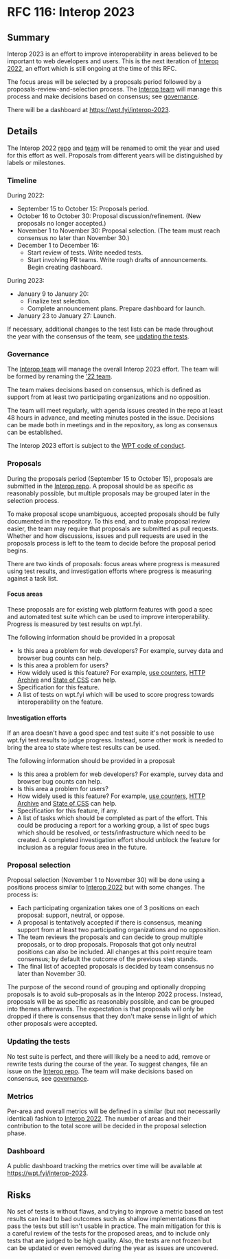 # RFC 116: Interop 2023

## Summary

Interop 2023 is an effort to improve interoperability in areas believed to be important to web developers and users. This is the next iteration of [Interop 2022](./interop_2022.md), an effort which is still ongoing at the time of this RFC.

The focus areas will be selected by a proposals period followed by a proposals-review-and-selection process. The [Interop team](https://github.com/orgs/web-platform-tests/teams/interop-2022) will manage this process and make decisions based on consensus; see [governance](#governance).

There will be a dashboard at https://wpt.fyi/interop-2023.

## Details

The Interop 2022 [repo](https://github.com/web-platform-tests/interop-2022) and [team](https://github.com/orgs/web-platform-tests/teams/interop-2022) will be renamed to omit the year and used for this effort as well. Proposals from different years will be distinguished by labels or milestones.

### Timeline

During 2022:

- September 15 to October 15: Proposals period.
- October 16 to October 30: Proposal discussion/refinement. (New proposals no longer accepted.)
- November 1 to November 30: Proposal selection. (The team must reach consensus no later than November 30.)
- December 1 to December 16:
  - Start review of tests. Write needed tests.
  - Start involving PR teams. Write rough drafts of announcements. Begin creating dashboard.

During 2023:

- January 9 to January 20:
  - Finalize test selection.
  - Complete announcement plans. Prepare dashboard for launch.
- January 23 to January 27: Launch.

If necessary, additional changes to the test lists can be made throughout the year with the consensus of the team, see [updating the tests](#updating-the-tests).

### Governance

The [Interop team](https://github.com/orgs/web-platform-tests/teams/interop) will manage the overall Interop 2023 effort. The team will be formed by renaming the [’22 team](https://github.com/orgs/web-platform-tests/teams/interop-2022).

The team makes decisions based on consensus, which is defined as support from at least two participating organizations and no opposition.

The team will meet regularly, with agenda issues created in the repo at least 48 hours in advance, and meeting minutes posted in the issue. Decisions can be made both in meetings and in the repository, as long as consensus can be established.

The Interop 2023 effort is subject to the [WPT code of conduct](https://github.com/web-platform-tests/wpt/blob/master/CODE_OF_CONDUCT.md).

### Proposals

During the proposals period (September 15 to October 15), proposals are submitted in the [Interop repo](https://github.com/web-platform-tests/interop). A proposal should be as specific as reasonably possible, but multiple proposals may be grouped later in the selection process.

To make proposal scope unambiguous, accepted proposals should be fully documented in the repository. To this end, and to make proposal review easier, the team may require that proposals are submitted as pull requests. Whether and how discussions, issues and pull requests are used in the proposals process is left to the team to decide before the proposal period begins.

There are two kinds of proposals: focus areas where progress is measured using test results, and investigation efforts where progress is measuring against a task list.

#### Focus areas

These proposals are for existing web platform features with good a spec and automated test suite which can be used to improve interoperability. Progress is measured by test results on wpt.fyi.

The following information should be provided in a proposal:

- Is this area a problem for web developers? For example, survey data and browser bug counts can help.
- Is this area a problem for users?
- How widely used is this feature? For example, [use counters](https://www.chromestatus.com/metrics/feature/popularity), [HTTP Archive](https://httparchive.org/) and [State of CSS](https://2021.stateofcss.com/en-US/features/) can help.
- Specification for this feature.
- A list of tests on wpt.fyi which will be used to score progress towards interoperability on the feature.

#### Investigation efforts

If an area doesn't have a good spec and test suite it's not possible to use wpt.fyi test results to judge progress. Instead, some other work is needed to bring the area to state where test results can be used.

The following information should be provided in a proposal:

- Is this area a problem for web developers? For example, survey data and browser bug counts can help.
- Is this area a problem for users?
- How widely used is this feature? For example, [use counters](https://www.chromestatus.com/metrics/feature/popularity), [HTTP Archive](https://httparchive.org/) and [State of CSS](https://2021.stateofcss.com/en-US/features/) can help.
- Specification for this feature, if any.
- A list of tasks which should be completed as part of the effort. This could be producing a report for a working group, a list of spec bugs which should be resolved, or tests/infrastructure which need to be created. A completed investigation effort should unblock the feature for inclusion as a regular focus area in the future.

### Proposal selection

Proposal selection (November 1 to November 30) will be done using a positions process similar to [Interop 2022](https://github.com/web-platform-tests/interop-2022/issues/38) but with some changes. The process is:

- Each participating organization takes one of 3 positions on each proposal: support, neutral, or oppose.
- A proposal is tentatively accepted if there is consensus, meaning support from at least two participating organizations and no opposition.
- The team reviews the proposals and can decide to group multiple proposals, or to drop proposals. Proposals that got only neutral positions can also be included. All changes at this point require team consensus; by default the outcome of the previous step stands.
- The final list of accepted proposals is decided by team consensus no later than November 30.

The purpose of the second round of grouping and optionally dropping proposals is to avoid sub-proposals as in the Interop 2022 process. Instead, proposals will be as specific as reasonably possible, and can be grouped into themes afterwards. The expectation is that proposals will only be dropped if there is consensus that they don't make sense in light of which other proposals were accepted.

### Updating the tests

No test suite is perfect, and there will likely be a need to add, remove or rewrite tests during the course of the year. To suggest changes, file an issue on the [Interop repo](https://github.com/web-platform-tests/interop). The team will make decisions based on consensus, see [governance](#governance).

### Metrics

Per-area and overall metrics will be defined in a similar (but not necessarily identical) fashion to [Interop 2022](./interop_2022.md#metrics). The number of areas and their contribution to the total score will be decided in the proposal selection phase.

### Dashboard

A public dashboard tracking the metrics over time will be available at https://wpt.fyi/interop-2023.

## Risks

No set of tests is without flaws, and trying to improve a metric based on test results can lead to bad outcomes such as shallow implementations that pass the tests but still isn't usable in practice. The main mitigation for this is a careful review of the tests for the proposed areas, and to include only tests that are judged to be high quality. Also, the tests are not frozen but can be updated or even removed during the year as issues are uncovered.
